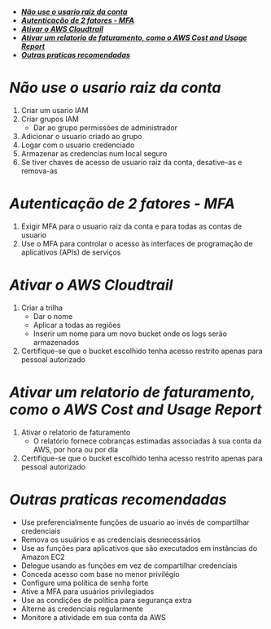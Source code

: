 - [**_Não use o usario raiz da conta_**](#não-use-o-usario-raiz-da-conta)
- [**_Autenticação de 2 fatores - MFA_**](#autenticação-de-2-fatores---mfa)
- [**_Ativar o AWS Cloudtrail_**](#ativar-o-aws-cloudtrail)
- [**_Ativar um relatorio de faturamento, como o AWS Cost and Usage Report_**](#ativar-um-relatorio-de-faturamento-como-o-aws-cost-and-usage-report)
- [**_Outras praticas recomendadas_**](#outras-praticas-recomendadas)

# **_Não use o usario raiz da conta_**

1. Criar um usario IAM
2. Criar grupos IAM
   - Dar ao grupo permissões de administrador
3. Adicionar o usuario criado ao grupo
4. Logar com o usuario credenciado
5. Armazenar as credencias num local seguro
6. Se tiver chaves de acesso de usuario raiz da conta, desative-as e remova-as

# **_Autenticação de 2 fatores - MFA_**

1. Exigir MFA para o usuario raiz da conta e para todas as contas de usuario
2. Use o MFA para controlar o acesso às interfaces de programação de aplicativos (APIs) de serviços

# **_Ativar o AWS Cloudtrail_**

1. Criar a trilha
   - Dar o nome
   - Aplicar a todas as regiões
   - Inserir um nome para um novo bucket onde os logs serão armazenados
2. Certifique-se que o bucket escolhido tenha acesso restrito apenas para pessoal autorizado

# **_Ativar um relatorio de faturamento, como o AWS Cost and Usage Report_**

1. Ativar o relatorio de faturamento
   - O relatório fornece cobranças estimadas associadas à sua conta da AWS, por hora ou por dia
2. Certifique-se que o bucket escolhido tenha acesso restrito apenas para pessoal autorizado

# **_Outras praticas recomendadas_**

- Use preferencialmente funções de usuario ao invés de compartilhar credenciais
- Remova os usuários e as credenciais desnecessários
- Use as funções para aplicativos que são executados em instâncias do Amazon EC2
- Delegue usando as funções em vez de compartilhar credenciais
- Conceda acesso com base no menor privilégio
- Configure uma política de senha forte
- Ative a MFA para usuários privilegiados
- Use as condições de política para segurança extra
- Alterne as credenciais regularmente
- Monitore a atividade em sua conta da AWS
